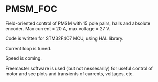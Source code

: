 # PMSM_FOC
Field-oriented control of PMSM with 15 pole pairs, halls and absolute encoder. Max current = 20 A, max voltage = 27 V.

Code is written for STM32F407 MCU, using HAL library.

Current loop is tuned. 

Speed is coming.

Freemaster software is used (but not nessesarily) for useful control of motor and see plots and transients of currents, voltages, etc. 
